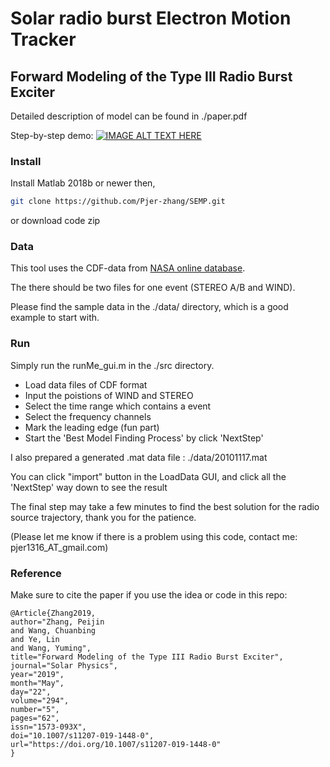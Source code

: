 # **S**olar radio burst **E**lectron **M**otion **T**racker

## Forward Modeling of the Type III Radio Burst Exciter

Detailed description of model can be found in ./paper.pdf

Step-by-step demo:
[![IMAGE ALT TEXT HERE](https://img.youtube.com/vi/p-Fkccnp0gQ/0.jpg)](https://www.youtube.com/watch?v=p-Fkccnp0gQ)

### Install

Install Matlab 2018b or newer then,

```bash
git clone https://github.com/Pjer-zhang/SEMP.git
```

or download code zip

### Data

This tool uses the CDF-data from [NASA online database](https://cdaweb.sci.gsfc.nasa.gov/index.html/).

The there should be two files for one event (STEREO A/B and WIND).

Please find the sample data in the ./data/ directory, which is a good example to start with.

### Run

Simply run the runMe_gui.m in the ./src directory.

- Load data files of CDF format
- Input the poistions of WIND and STEREO
- Select the time range which contains a event
- Select the frequency channels
- Mark the leading edge (fun part)
- Start the 'Best Model Finding Process' by click 'NextStep'

I also prepared a generated .mat data file : ./data/20101117.mat

You can click "import" button in the LoadData GUI, and click all the 'NextStep' way down to see the result

The final step may take a few minutes to find the best solution for the radio source trajectory, thank you for the patience.

(Please let me know if there is a problem using this code, contact me: pjer1316_AT_gmail.com)

### Reference

Make sure to cite the paper if you use the idea or code in this repo: 

```
@Article{Zhang2019,
author="Zhang, Peijin
and Wang, Chuanbing
and Ye, Lin
and Wang, Yuming",
title="Forward Modeling of the Type III Radio Burst Exciter",
journal="Solar Physics",
year="2019",
month="May",
day="22",
volume="294",
number="5",
pages="62",
issn="1573-093X",
doi="10.1007/s11207-019-1448-0",
url="https://doi.org/10.1007/s11207-019-1448-0"
}
```
